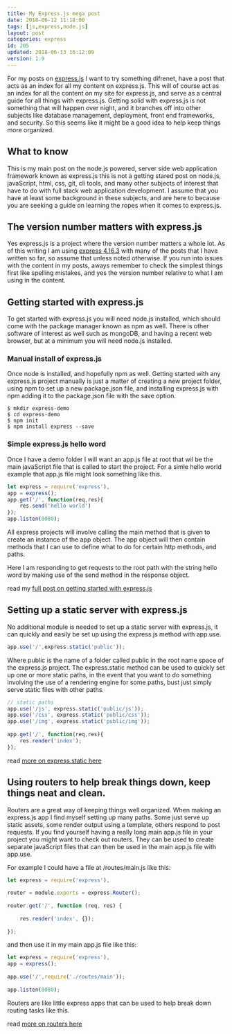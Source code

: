 ```yaml
---
title: My Express.js mega post
date: 2018-06-12 11:18:00
tags: [js,express,node.js]
layout: post
categories: express
id: 205
updated: 2018-06-13 16:12:09
version: 1.9
---
```


For my posts on [express.js](https://expressjs.com/) I want to try something difrenet, have a post that acts as an index for all my content on express.js. This will of course act as an index for all the content on my site for express.js, and serve as a central guide for all things with express.js. Getting solid with express.js is not something that will happen over night, and it branches off into other subjects like database management, deployment, front end frameworks, and security. So this seems like it might be a good idea to help keep things more organized.

<!-- more -->

## What to know

This is my main post on the node.js powered, server side web application framework known as express.js  this is not a getting stared post on node.js, javaScript, html, css, git, cli tools, and many other subjects of interest that have to do with full stack web application development. I assume that you have at least some background in these subjects, and are here to because you are seeking a guide on learning the ropes when it comes to express.js.

## The version number matters with express.js

Yes express.js is a project where the version number matters a whole lot. As of this writing I am using [express 4.16.3](https://github.com/expressjs/express/tree/4.16.3) with many of the posts that I have written so far, so assume that unless noted otherwise. If you run into issues with the content in my posts, aways remember to check the simplest things first like spelling mistakes, and yes the version number relative to what I am using in the content.

## Getting started with express.js

To get started with express.js you will need node.js installed, which should come with the package manager known as npm as well. There is other software of interest as well such as mongoDB, and having a recent web browser, but at a minimum you will need node.js installed.

### Manual install of express.js

Once node is installed, and hopefully npm as well. Getting started with any express.js project manually is just a matter of creating a new project folder, using npm to set up a new package.json file, and installing express.js with npm adding it to the package.json file with the save option.

```
$ mkdir express-demo
$ cd express-demo
$ npm init
$ npm install express --save
```

### Simple express.js hello word

Once I have a demo folder I will want an app.js file at root that wil be the main javaScript file that is called to start the project. For a simle hello world example that app.js file might look something like this.

```js
let express = require('express'),
app = express();
app.get('/', function(req,res){
    res.send('hello world')
});
app.listen(8080);
```
All express projects will involve calling the main method that is given to create an instance of the app object. The app object will then contain methods that I can use to define what to do for certain http methods, and paths.

Here I am responding to get requests to the root path with the string hello word by making use of the send method in the response object. 

read my [full post on getting started with express.js](/2018/05/21/express-getting-started/)

## Setting up a static server with express.js

No additional module is needed to set up a static server with express.js, it can quickly and easily be set up using the express.js method with app.use.

```js
app.use('/',express.static('public'));
```

Where public is the name of a folder called public in the root name space of the express.js project. The express.static method can be used to quickly set up one or more static paths, in the event that you want to do something involving the use of a rendering engine for some paths, bust just simply serve static files with other paths.

```js
// static paths
app.use('/js', express.static('public/js'));
app.use('/css', express.static('public/css'));
app.use('/img', express.static('public/img'));
 
app.get('/', function(req,res){
    res.render('index');
});
```

read [more on express.static here](/2018/05/24/express-static/)

## Using routers to help break things down, keep things neat and clean.

Routers are a great way of keeping things well organized. When making an express.js app I find myself setting up many paths. Some just serve up static assets, some render output using a template, others respond to post requests. If you find yourself having a really long main app.js file in your project you might want to check out routers. They can be used to create separate javaScript files that can then be used in the main app.js file with app.use.

For example I could have a file at \/routes\/main.js like this:

```js
let express = require('express'),
 
router = module.exports = express.Router();
 
router.get('/', function (req, res) {
 
    res.render('index', {});
 
});
```

and then use it in my main app.js file like this:

```js
let express = require('express'),
app = express();
 
app.use('/',require('./routes/main'));
 
app.listen(8080);
```

Routers are like little express apps that can be used to help break down routing tasks like this.

read [more on routers here](/2018/05/22/express-routers/)